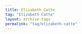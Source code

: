 ```yaml
---
title: Elizabeth Catte
tag: "Elizabeth Catte"
layout: archive-tags
permalink: "tag/elizabeth-catte"
---
```

